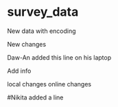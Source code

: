 # survey_data


New data with encoding

New changes

Daw-An added this line on his laptop

Add info

local changes
online changes

#Nikita added a line
